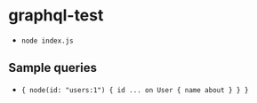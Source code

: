 # graphql-test

- `node index.js`

## Sample queries

- `{ node(id: "users:1") { id ... on User { name about } } }`
